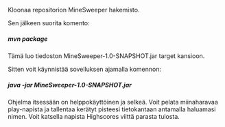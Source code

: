 Kloonaa repositorion MineSweeper hakemisto. 

Sen jälkeen suorita komento: 

##### mvn package

Tämä luo tiedoston MineSweeper-1.0-SNAPSHOT.jar target kansioon.

Sitten voit käynnistää sovelluksen ajamalla komennon:

##### java -jar MineSweeper-1.0-SNAPSHOT.jar

Ohjelma itsessään on helppokäyttöinen ja selkeä. Voit pelata miinaharavaa play-napista
ja tallentaa kerätyt pisteesi tietokantaan antamalla haluamasi nimen.
Voit katsella napista Highscores viittä parasta tulosta.
